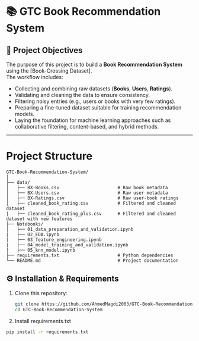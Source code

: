 # 📚 GTC Book Recommendation System

## 🎯 Project Objectives
The purpose of this project is to build a **Book Recommendation System** using the [Book-Crossing Dataset].  
The workflow includes:  
- Collecting and combining raw datasets (**Books**, **Users**, **Ratings**).  
- Validating and cleaning the data to ensure consistency.  
- Filtering noisy entries (e.g., users or books with very few ratings).  
- Preparing a fine-tuned dataset suitable for training recommendation models.  
- Laying the foundation for machine learning approaches such as collaborative filtering, content-based, and hybrid methods.  

---
# Project Structure
```
GTC-Book-Recommendation-System/
│
├── data/                                 
│   ├── BX-Books.csv                      # Raw book metadata
│   ├── BX-Users.csv                      # Raw user metadata
│   ├── BX-Ratings.csv                    # Raw user-book ratings
│   ├── cleaned_book_rating.csv           # Filtered and cleaned dataset
|   ├── cleaned_book_rating_plus.csv      # Filtered and cleaned dataset with new features 
├── Notebooks/
│   ├── 01_data_preparation_and_validation.ipynb
|   ├── 02_EDA.ipynb
|   ├── 03_feature_engineering.ipynb
|   ├── 04_model_training_and_validation.ipynb
|   ├── 05_knn_model.ipynb
├── requirements.txt                      # Python dependencies
└── README.md                             # Project documentation

```
## ⚙️ Installation & Requirements
1. Clone this repository:
   ```bash
   git clone https://github.com/AhmedMagdi2003/GTC-Book-Recommendation-System.git
   cd GTC-Book-Recommendation-System
2. Install requirements.txt
```bash
pip install -r requirements.txt
```
